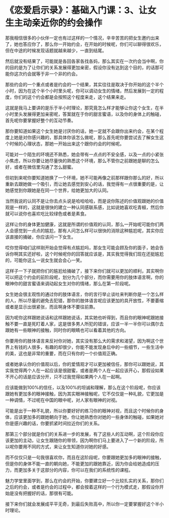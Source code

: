 # 《恋爱启示录》：基础入门课：3、让女生主动亲近你的约会操作

那我相信很多的小伙伴一定也有过这样的一个情况，辛辛苦苦的把女生邀约出来了，她也答应你了，那么你一开始约会，在开始的时候呢，你们可以聊得很欢乐，但在中途的时候发现话题就越来越少，一直到结尾。

然后就没有结果了，可能就是各回各家各找各妈，那么其实在一次约会当中啊，你的目的是为了让你们的关系发展得更加亲密，假设你没有达到这个目的，的话那可能你这次约会就等于非一个非的约会。

那些约会的一个重点或者是约会的一个结果，其实往往是取决于你开始的这个半个小时，因为在这个半个小时里头呢，你可以调动女生的情绪，然后发展到一定的程度，你们的这个约会都是会按照这个程度来走，这个结果来走。

这就是我马上要讲的是乐于半小时理论，那究竟怎么样才能够让你这个女生，在半小时里头发展得更加亲密呢，答案就在于你的甜言蜜语，以及你的身体上的触碰，首先呢你要掌握好整个的互动节奏。

那你要知道如果这个女生她是讨厌你的话，她一定就不会跟你出来约会，在某个程度上她是对你感兴趣的，那具体你该怎么做呢，那么首先呢你要尝试去了解女生这个时候的心理状态，那她一开始出来这个跟你约会的时候呢。

可能对一个陌生的环境还不熟悉，她会带有一点点的不安全感，以及一点的小紧张小焦虑，所以你要让她尽量快的熟悉这个环境，那么不管你之前跟她是聊的怎么好，或者在微信里沟通了怎么甜蜜。

但初到来呢你要知道她换了一个环境，她不可能再像之前那样跟你那么的好，所以重新去跟她做一个吸引，而让她去感觉到安心的话，我觉得有一点很重要的是，让她感觉到你跟她是在同一个世界，给她更加大的认同。

当然我说的认同不是让你去点头说是哈哈哈哈，而是说你陈述的价值观跟她的价值观是一样的，这就是很快的建立一种认同感联系感，比如说她喜欢吃青椒，然后你就可以说你也喜欢吃比较绿色或者是素食。

这样让你的身体更加健康，这就是所谓的价值观的认同，那么一开始呢可能你们两人会感觉到一点点的尴尬，那有人问怎么样可以很快的消除这种尴尬呢，其实你应该直接的捅破，你应该问一下女生。

哎你觉得咱们这样刚开始会觉得有点尴尬吗，那女生可能会顾及你的面子，她会告诉你啊其实还好啦，这个时候呢你的回答就应该是，其实我觉得我们现在还挺尴尬的，可能你这么一说女生就会会心一笑。

这样子一下子就把你们的尴尬给捅破了，接下来你们就可以更加的顺利，其实啊你可以把这个约会的前阶段呢，划分为几个部分，而你需要用你的肢体语言啊，你的眼神你的甜言蜜语来调动起女生对你的情绪，那么在第一阶段呢。

女生她会很主观性的通过你的肢体语言，你的言行举止谈吐来判断你是一个怎么样的人，所以尽量的避免去犯错，那你的肢体语言呢应该更加的具开放性，不要萎缩或者是显示出很紧张，而且啊身体不要往前靠。

因为呢你这样跟她说话和这样跟她说话，其实她也听得到，而且你的眼神呢跟她接触不要一直是死盯着人家，这是很多男人所犯的错误，应该一半一半你可以偶尔去跟她有一些眼神的接触，同时你的眼睛也可以看着其他的方向。

你要用你的肢体语言来反衬你对她，其实没有那么大的需求和渴望，因为啊这个世界上有钱的人很多，有趣的却很少，你能不能发现身后中的一些细节，一些生活中的美，这也是非常的重要，而在只有你的一个价值观正确。

或者她承认你的价值观以后，你的爱情观才可以更加被信任，那你可以跟她说，其实我觉得两个人在一起应该是很甜蜜，或者是两个人在一起应该开心，那假设如果不开心的话是应该分开，只不过我觉得如果两个人在一起啊。

应该能做到100%的信任，以及100%的坦诚和理解，那么在这个阶段呢，你应该跟她有更加多的眼神接触，因为其实眼神接触呢，它不仅仅是一种礼貌，它更加是一种调情，不过呢在中国的眼中呢，对人家有眼神的对视。

可能是出于一种不礼貌，所以你要好好的练习你的眼神对视，而且这个时候你的身体，应该更加多的跟她朝向于她，你让她熟悉你对她的一些身体的触碰，如果她对你是感兴趣的话，你要抓紧时间拉近你们的关系。

那第三个部分就是你们的关系进一步的发展，有了这些人的互动啊，这个阶段你应该更加的主动，让女生跟随你的带领，因为啊你们马上要进入了一个新的阶段，所以呢你要用不同的方式，来让女生知道你对她的好感。

而不仅仅只是一句我很喜欢你，而且在这阶段呢，你要跟她更加多的眼神的接触，但是你的身体不能一直的朝向她，不能更加的跟她靠近，因为你会给她造成的压力，而更加多关于这部分的内容，你可以在我们的系统性的课程。

魅力学堂里面学到，那么在约会的开始，你要建立好一个比较扎实的关系，那你们之后的约会，或者是约会的过程中，都会按着这样的一个行为模式走，那假设你开始是没有把握好的话，那很有可能。

接下来你们就会发展成平平无奇，到最后失败高中，所以你一定要掌握好这个半小时理论。